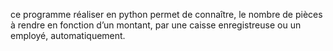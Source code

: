 ce programme réaliser en python permet de connaître, le nombre de pièces à rendre en fonction d’un montant, par une caisse enregistreuse ou un employé, automatiquement.
